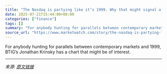 ```yaml
---
title: "The Nasdaq is partying like it’s 1999. Why that might signal a stock-market selloff ahead"
date: 2025-07-21T15:44:00+08:00
categories: ["finance"]
tags: []
summary: "For anybody hunting for parallels between contemporary markets and 1999, BTIG’s Jonathan Krinsky has a chart that might be of interest."
source_url: "https://www.marketwatch.com/story/the-nasdaq-is-partying-like-its-1999-why-that-might-signal-a-stock-market-selloff-ahead-1c1835f0?mod=mw_rss_topstories"
---
```


For anybody hunting for parallels between contemporary markets and 1999, BTIG’s Jonathan Krinsky has a chart that might be of interest.

---

*来源: [原文链接](https://www.marketwatch.com/story/the-nasdaq-is-partying-like-its-1999-why-that-might-signal-a-stock-market-selloff-ahead-1c1835f0?mod=mw_rss_topstories)*
